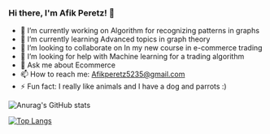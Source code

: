 ### Hi there, I'm Afik Peretz! 👋


- 🔭 I’m currently working on Algorithm for recognizing patterns in graphs
- 🌱 I’m currently learning Advanced topics in graph theory
- 👯 I’m looking to collaborate on In my new course in e-commerce trading
- 🤔 I’m looking for help with Machine learning for a trading algorithm
- 💬 Ask me about Ecommerce
- 📫 How to reach me: Afikperetz5235@gmail.com
- ⚡ Fun fact: I really like animals and I have a dog and parrots :)




![Anurag's GitHub stats](https://github-readme-stats.vercel.app/api?username=AfikPeretz&show_icons=true&theme=radical)

[![Top Langs](https://github-readme-stats.vercel.app/api/top-langs/?username=AfikPeretz&layout=compact)](https://github.com/anuraghazra/github-readme-stats)
